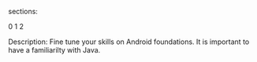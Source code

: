 sections:

0
1
2

Description: Fine tune your skills on Android foundations. It is important to have a familiarilty with Java. 
